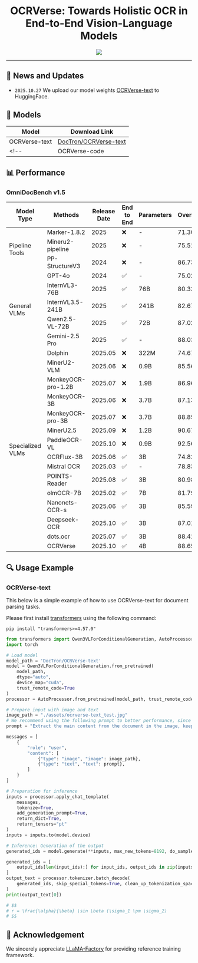 <div align="center">
  <h1>OCRVerse: Towards Holistic OCR in End-to-End  Vision-Language Models</h1>
</div>

<div align="center">
<!-- <a href=''><img src='https://img.shields.io/badge/Arxiv-2507.15509-b31b1b.svg?logo=arXiv'></a>&ensp;
<a href=''><img src='https://img.shields.io/badge/%F0%9F%A4%97%20Hugging%20Face%20-models-blue'></a>&ensp; -->
<a href=https://github.com/tatsu-lab/stanford_alpaca/blob/main/LICENSE><img src='https://img.shields.io/badge/License-Apache_2.0-green.svg'></a>

<!-- Lei Chen, Xuanle Zhao, Zhixiong Zeng†, Jing Huang, Yufeng Zhong, Lin Ma* -->
</div>

<!-- <div align="center">
<strong>Meituan Group</strong>
</div>
<div align="center">
† Project Leader; * Corresponding Author
</div> -->

---

<!-- **Chart-R1** is a vision-language model that enables complex chart reasoning through reinforcement learning fine-tuning. As the **first** to apply R1-Style methods to the chart domain, it employs programmatic data synthesis to generate high-quality step-by-step reasoning data for charts. Chart-R1's two-stage training includes Chart-COT (chain-of-thought supervision) and Chart-RFT (numerically sensitive reinforcement fine-tuning). Experiments show Chart-R1 achieves significant advantages on open-source benchmarks and the ChartRQA dataset, comparable to large-scale models like GPT-4o and Claude-3.5, proving R1-Style effectiveness for chart reasoning.
<div align="center">
<img src="./assets/chart_r1_radar.png"  width="100%">
</div> -->

## 📢 News and Updates
* ```2025.10.27``` We upload our model weights [OCRVerse-text](https://huggingface.co/DocTron/OCRVerse-text) to HuggingFace.
<!-- * ```2025.07.21``` 🔥🔥🔥 We release the technical report of **Chart-R1** at arXiv [link](https://arxiv.org/abs/2507.15509). -->


## 🤗 Models
|  Model   | Download Link  |
|  ----  | ----  |
|  OCRVerse-text |  [DocTron/OCRVerse-text](https://huggingface.co/DocTron/OCRVerse-text)  |
<!-- |  OCRVerse-code  |  [DocTron/OCRVerse-code](https://huggingface.co/DocTron/OCRVerse-code)   | -->

<!-- The ```Chart-COT``` is Qwen2.5-VL-7B-Instruct fine-tuned with supervised learning on the ChartRQA-SFT dataset. The ```Chart-R1``` is Chart-COT further optimized through reinforcement fine-tuning (RFT). -->


## 📊 Performance

### OmniDocBench v1.5

<table>
  <thead>
    <tr>
      <th>Model Type</th>
      <th>Methods</th>
      <th>Release Date</th>
      <th>End to End</th>
      <th>Parameters</th>
      <th>Overall↑</th>
      <th>Text<sup>Edit</sup>↓</th>
      <th>Formula<sup>CDM</sup>↑</th>
      <th>Table<sup>TEDS</sup>↑</th>
      <th>Table<sup>TEDS-S</sup>↑</th>
      <th>Reading Order<sup>Edit</sup>↓</th>
    </tr>
  </thead>
  <tbody>
    <!-- Pipeline Tools -->
    <tr>
      <td rowspan="3">Pipeline Tools</td>
      <td>Marker-1.8.2</td>
      <td>2025</td>
      <td>❌</td>
      <td>-</td>
      <td>71.30</td>
      <td>0.206</td>
      <td>76.66</td>
      <td>57.88</td>
      <td>71.17</td>
      <td>0.250</td>
    </tr>
    <tr>
      <td>Mineru2-pipeline</td>
      <td>2025</td>
      <td>❌</td>
      <td>-</td>
      <td>75.51</td>
      <td>0.209</td>
      <td>76.55</td>
      <td>70.90</td>
      <td>79.11</td>
      <td>0.225</td>
    </tr>
    <tr>
      <td>PP-StructureV3</td>
      <td>2024</td>
      <td>❌</td>
      <td>-</td>
      <td>86.73</td>
      <td>0.073</td>
      <td>85.79</td>
      <td>81.68</td>
      <td>89.48</td>
      <td>0.073</td>
    </tr>
    <!-- General VLMs -->
    <tr>
      <td rowspan="5">General VLMs</td>
      <td>GPT-4o</td>
      <td>2024</td>
      <td>✅</td>
      <td>-</td>
      <td>75.02</td>
      <td>0.217</td>
      <td>79.70</td>
      <td>67.07</td>
      <td>76.09</td>
      <td>0.148</td>
    </tr>
    <tr>
      <td>InternVL3-76B</td>
      <td>2025</td>
      <td>✅</td>
      <td>76B</td>
      <td>80.33</td>
      <td>0.131</td>
      <td>83.42</td>
      <td>70.64</td>
      <td>77.74</td>
      <td>0.113</td>
    </tr>
    <tr>
      <td>InternVL3.5-241B</td>
      <td>2025</td>
      <td>✅</td>
      <td>241B</td>
      <td>82.67</td>
      <td>0.142</td>
      <td>87.23</td>
      <td>75.00</td>
      <td>81.28</td>
      <td>0.125</td>
    </tr>
    <tr>
      <td>Qwen2.5-VL-72B</td>
      <td>2025</td>
      <td>✅</td>
      <td>72B</td>
      <td>87.02</td>
      <td>0.094</td>
      <td>88.27</td>
      <td>82.15</td>
      <td>86.22</td>
      <td>0.102</td>
    </tr>
    <tr>
      <td>Gemini-2.5 Pro</td>
      <td>2025</td>
      <td>✅</td>
      <td>-</td>
      <td>88.03</td>
      <td>0.075</td>
      <td>85.82</td>
      <td>85.71</td>
      <td>90.29</td>
      <td>0.097</td>
    </tr>
    <!-- Specialized VLMs: End to End ❌ -->
    <tr>
      <td rowspan="15">Specialized VLMs</td>
      <td>Dolphin</td>
      <td>2025.05</td>
      <td>❌</td>
      <td>322M</td>
      <td>74.67</td>
      <td>0.125</td>
      <td>67.85</td>
      <td>68.70</td>
      <td>77.77</td>
      <td>0.124</td>
    </tr>
    <tr>
      <td>MinerU2-VLM</td>
      <td>2025.06</td>
      <td>❌</td>
      <td>0.9B</td>
      <td>85.56</td>
      <td>0.078</td>
      <td>80.95</td>
      <td>83.54</td>
      <td>87.66</td>
      <td>0.086</td>
    </tr>
    <tr>
      <td>MonkeyOCR-pro-1.2B</td>
      <td>2025.07</td>
      <td>❌</td>
      <td>1.9B</td>
      <td>86.96</td>
      <td>0.084</td>
      <td>85.02</td>
      <td>84.24</td>
      <td>89.02</td>
      <td>0.130</td>
    </tr>
    <tr>
      <td>MonkeyOCR-3B</td>
      <td>2025.06</td>
      <td>❌</td>
      <td>3.7B</td>
      <td>87.13</td>
      <td>0.075</td>
      <td>87.45</td>
      <td>81.39</td>
      <td>85.92</td>
      <td>0.129</td>
    </tr>
    <tr>
      <td>MonkeyOCR-pro-3B</td>
      <td>2025.07</td>
      <td>❌</td>
      <td>3.7B</td>
      <td>88.85</td>
      <td>0.075</td>
      <td>87.25</td>
      <td>86.78</td>
      <td>90.63</td>
      <td>0.128</td>
    </tr>
    <tr>
      <td>MinerU2.5</td>
      <td>2025.09</td>
      <td>❌</td>
      <td>1.2B</td>
      <td>90.67</td>
      <td>0.047</td>
      <td>88.46</td>
      <td>88.22</td>
      <td>92.38</td>
      <td>0.044</td>
    </tr>
    <tr>
      <td>PaddleOCR-VL</td>
      <td>2025.10</td>
      <td>❌</td>
      <td>0.9B</td>
      <td>92.56</td>
      <td>0.035</td>
      <td>91.43</td>
      <td>89.76</td>
      <td>93.52</td>
      <td>0.043</td>
    </tr>
    <!-- Specialized VLMs: End to End ✅ -->
    <tr>
      <td>OCRFlux-3B</td>
      <td>2025.06</td>
      <td>✅</td>
      <td>3B</td>
      <td>74.82</td>
      <td>0.193</td>
      <td>68.03</td>
      <td>75.75</td>
      <td>80.23</td>
      <td>0.202</td>
    </tr>
    <tr>
      <td>Mistral OCR</td>
      <td>2025.03</td>
      <td>✅</td>
      <td>-</td>
      <td>78.83</td>
      <td>0.164</td>
      <td>82.84</td>
      <td>70.03</td>
      <td>78.04</td>
      <td>0.144</td>
    </tr>
    <tr>
      <td>POINTS-Reader</td>
      <td>2025.08</td>
      <td>✅</td>
      <td>3B</td>
      <td>80.98</td>
      <td>0.134</td>
      <td>79.20</td>
      <td>77.13</td>
      <td>81.66</td>
      <td>0.145</td>
    </tr>
    <tr>
      <td>olmOCR-7B</td>
      <td>2025.02</td>
      <td>✅</td>
      <td>7B</td>
      <td>81.79</td>
      <td>0.096</td>
      <td>86.04</td>
      <td>68.92</td>
      <td>74.77</td>
      <td>0.121</td>
    </tr>
    <tr>
      <td>Nanonets-OCR-s</td>
      <td>2025.06</td>
      <td>✅</td>
      <td>3B</td>
      <td>85.59</td>
      <td>0.093</td>
      <td>85.90</td>
      <td>80.14</td>
      <td>85.57</td>
      <td>0.108</td>
    </tr>
    <tr>
      <td>Deepseek-OCR</td>
      <td>2025.10</td>
      <td>✅</td>
      <td>3B</td>
      <td>87.01</td>
      <td>0.073</td>
      <td>83.37</td>
      <td>84.97</td>
      <td>88.80</td>
      <td>0.086</td>
    </tr>
    <tr>
      <td>dots.ocr</td>
      <td>2025.07</td>
      <td>✅</td>
      <td>3B</td>
      <td>88.41</td>
      <td>0.048</td>
      <td>83.22</td>
      <td>86.78</td>
      <td>90.62</td>
      <td>0.053</td>
    </tr>
    <tr>
      <td>OCRVerse</td>
      <td>2025.10</td>
      <td>✅</td>
      <td>4B</td>
      <td>88.65</td>
      <td>0.051</td>
      <td>88.38</td>
      <td>82.67</td>
      <td>86.63</td>
      <td>0.062</td>
    </tr>
  </tbody>
</table>



## 🔍 Usage Example

### OCRVerse-text

This below is a simple example of how to use OCRVerse-text for document parsing tasks.

Please first install [transformers](https://github.com/huggingface/transformers) using the following command:

```shell
pip install "transformers>=4.57.0"
```

```python
from transformers import Qwen3VLForConditionalGeneration, AutoProcessor
import torch

# Load model
model_path = 'DocTron/OCRVerse-text'
model = Qwen3VLForConditionalGeneration.from_pretrained(
    model_path,
    dtype="auto", 
    device_map="cuda",
    trust_remote_code=True
)
processor = AutoProcessor.from_pretrained(model_path, trust_remote_code=True)

# Prepare input with image and text
image_path = "./assets/ocrverse-text_test.jpg"
# We recommend using the following prompt to better performance, since it is used throughout the training process.
prompt = "Extract the main content from the document in the image, keeping the original structure. Convert all formulas to LaTeX and all tables to HTML."

messages = [
    {
        "role": "user",
        "content": [
            {"type": "image", "image": image_path},
            {"type": "text", "text": prompt},
        ]
    }
]

# Preparation for inference
inputs = processor.apply_chat_template(
    messages, 
    tokenize=True, 
    add_generation_prompt=True,
    return_dict=True,
    return_tensors="pt"
)
inputs = inputs.to(model.device)

# Inference: Generation of the output
generated_ids = model.generate(**inputs, max_new_tokens=8192, do_sample=False)

generated_ids = [
    output_ids[len(input_ids):] for input_ids, output_ids in zip(inputs.input_ids, generated_ids)
]
output_text = processor.tokenizer.batch_decode(
    generated_ids, skip_special_tokens=True, clean_up_tokenization_spaces=False
)
print(output_text[0])

# $$
# r = \frac{\alpha}{\beta} \sin \beta (\sigma_1 \pm \sigma_2)
# $$
```


## 📌 Acknowledgement
We sincerely appreciate [LLaMA-Factory](https://github.com/hiyouga/LLaMA-Factory) for providing reference training framework.


<!-- ## 📖 Citation
If you find this project useful, please feel free to leave a star and cite our paper:
```
@misc{chen2025chartr1,
      title={Chart-R1: Chain-of-Thought Supervision and Reinforcement for Advanced Chart Reasoner}, 
      author={Lei Chen and Xuanle Zhao and Zhixiong Zeng and Jing Huang and Yufeng Zhong and Lin Ma},
      year={2025},
      eprint={2507.15509},
      archivePrefix={arXiv},
      primaryClass={cs.AI},
      url={https://arxiv.org/abs/2507.15509}, 
}
``` -->
